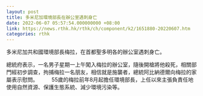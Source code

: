 ```yaml
---
layout: post
title: 多米尼加環境部長在辦公室遇刺身亡
date: 2022-06-07 05:57:54.000000000 +08:00
link: https://news.rthk.hk/rthk/ch/component/k2/1651880-20220607.htm
categories: rthk
---
```


多米尼加共和國環境部長梅拉，在首都聖多明各的辦公室遇刺身亡。

總統府表示，一名男子星期一上午闖入梅拉的辦公室，隨後開槍將他殺死，相關部門經初步調查，拘捕梅拉一名朋友，相信就是施襲者，總統阿比納德爾向梅拉的家屬表示慰問。
　　
55歲的梅拉前年8月起擔任環境部長，上任以來主張負責任地使用自然資源、保護生態系統、減少環境污染等。
